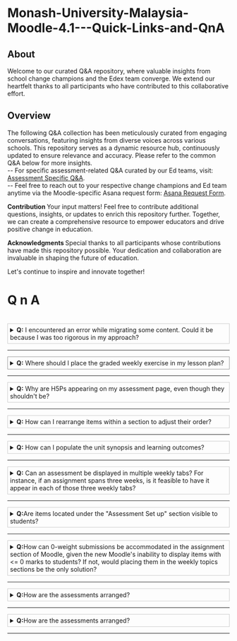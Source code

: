 # Monash-University-Malaysia-Moodle-4.1---Quick-Links-and-QnA

## About
Welcome to our curated Q&A repository, where valuable insights from school change champions and the Edex team converge. We extend our heartfelt thanks to all participants who have contributed to this collaborative effort.

## Overview
The following Q&A collection has been meticulously curated from engaging conversations, featuring insights from diverse voices across various schools. This repository serves as a dynamic resource hub, continuously updated to ensure relevance and accuracy.
Please refer to the common Q&A below for more insights. <br> 
-- For specific assessment-related Q&A curated by our Ed teams, visit: [Assessment Specific Q&A](https://www.monash.edu/learning-teaching/TeachHQ/moodle/digital-learning-uplift/_nocache#tabs__3520132-03).<br>
-- Feel free to reach out to your respective change champions and Ed team anytime via the Moodle-specific Asana request form: [Asana Request Form](https://form.asana.com/?k=q1Y9ZVYYYDYaIGB4-gjJ_Q&d=943385589454630).<br>

<b> Contribution </b>
Your input matters! Feel free to contribute additional questions, insights, or updates to enrich this repository further. Together, we can create a comprehensive resource to empower educators and drive positive change in education.

<b> Acknowledgments </b>
Special thanks to all participants whose contributions have made this repository possible. Your dedication and collaboration are invaluable in shaping the future of education.

Let's continue to inspire and innovate together!

# Q n A
<br>

<!--  1----------------------------------------------->
<details  style="border: 1px solid #ccc; padding: 5px;">
<summary> <b>Q:</b> I encountered an error while migrating some content. Could it be because I was too rigorous in my approach?
</summary>
<br> <b>A:</b>
<p>
<img src="https://github.com/nimbusr/Monash-University-Malaysia-Moodle-4.1---Quick-Links-and-QnA/blob/main/Images/miscellaneuos_1.png" alt="Fig: Example of the error encountered" />
 <b>Fig: Example of the error encountered.</b>
</p>
It's possible that the error occurred because your actions were too rigorous during the migration. It's a good idea to find a balance between thoroughness and avoiding unintended consequences. In this case, moving the page backward and redoing it seems to have resolved the issue.
</details>

---

<!--  2---------------------------------------------->

<details style="border: 1px solid #999; padding: 5px;">

<summary> <b>Q:</b> Where should I place the graded weekly exercise in my lesson plan? </summary>
<br> <b>A:</b>
<p>
<img src="https://github.com/nimbusr/Monash-University-Malaysia-Moodle-4.1---Quick-Links-and-QnA/blob/main/Images/assignment_wraup_section.png" alt="Fig: Example of the error encountered" />
<br>
   <b>Fig: Example of the populated assignments sourced from wrapup section.</b>
</p>


Yes, you could place the graded weekly exercise at the end of your lesson plan, in the "wrap-up" section and they will show in the assessment summary table. 
</details>

---

<!--  3----------------------------------------------->
<details  style="border: 1px solid #ccc; padding: 5px;">

<summary> <b>Q:</b> Why are H5Ps appearing on my assessment page, even though they shouldn't be? </summary>
<br> <b>A:</b>
This is happening because some of your H5Ps are currently set to have a graded value. By default, graded activities show up on the assessment page.

To fix this, follow these steps:<br> 

-- Go to the "Gradebook setup" section. <br> 
-- Identify the H5Ps that are causing the issue. <br> 
-- Change the weight of each H5P to 0%. This essentially removes their grading value.<br> 

Once you've adjusted the weight for all relevant H5Ps, the assessment page should no longer display them.

</details>

---

<!--  4----------------------------------------------->
<details  style="border: 1px solid #ccc; padding: 5px;">

<summary> <b>Q:</b> How can I rearrange items within a section to adjust their order? </summary>
<br> <b>A:</b>
To rearrange items within a section to adjust their order in Moodle, follow these steps: <br>

-- Hover over any activity block within the section.<br>
-- You will notice crosshairs appearing; use them to grab the activity block. <br>
-- Drag the block to the desired position within the section. <br>
-- Drop the block in its new position to rearrange the items. <br>
However, please note that this feature may not work for activities in the "Overview" section. In such cases, you will need to use the mass actions block to move items. Additionally, ensure that there is content present in the destination subsection for seamless movement across subsections.

</details>

---

<!--  5----------------------------------------------->
<details  style="border: 1px solid #ccc; padding: 5px;">

<summary> <b>Q:</b> How can I populate the unit synopsis and learning outcomes? </summary>
<br> <b>A:</b>
The unit synopsis and learning outcomes are automatically populated from the handbook.

</details>

---

<!--  6----------------------------------------------->
<details  style="border: 1px solid #ccc; padding: 5px;">

<summary> <b>Q:</b> Can an assessment be displayed in multiple weekly tabs? For instance, if an assignment spans three weeks, is it feasible to have it appear in each of those three weekly tabs? </summary>
<br> <b>A:</b>
No, having multiple submission boxes is equivalent to having multiple assessments.
</details>

---

<!--  7----------------------------------------------->
<details  style="border: 1px solid #ccc; padding: 5px;">

<summary> <b>Q:</b>Are items located under the "Assessment Set up" section visible to students? </summary>
<br> <b>A:</b>
No, items located under the "Assessment Set up" section are supposed to be hidden from students.

</details>

---

<!--  8----------------------------------------------->
<details  style="border: 1px solid #ccc; padding: 5px;">

<summary> <b>Q:</b>How can 0-weight submissions be accommodated in the assignment section of Moodle, given the new Moodle's inability to display items with <= 0 marks to students? If not, would placing them in the weekly topics sections be the only solution? </summary>
<br> <b>A:</b>
 The 0-weight submissions need to be placed in the learning section, as they do not appear in the assessment tab. However, one workaround involves including a description and link to the related peer-review activity within the description of the "parent" assessment. This approach ensures visibility of the peer-review activity in the assessment tab's description area, although it remains absent from the assessment overview table.
</details>

---

<!--  9----------------------------------------------->
<details  style="border: 1px solid #ccc; padding: 5px;">

<summary> <b>Q:</b>How are the assessments arranged? </summary>
<br> <b>A:</b>
 The dynamic page for the assessment summary is automatically sorted based on the submission deadline in temporal order.
</details>

---

<!--  10----------------------------------------------->
<details  style="border: 1px solid #ccc; padding: 5px;">

<summary> <b>Q:</b>How are the assessments arranged? </summary>
<br> <b>A:</b>
 The dynamic page for the assessment summary is automatically sorted based on the submission deadline in temporal order.
</details>

---

